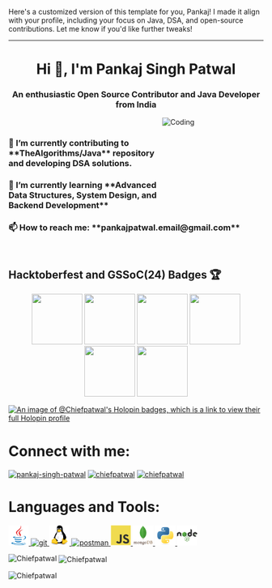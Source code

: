 Here's a customized version of this template for you, Pankaj! I made it align with your profile, including your focus on Java, DSA, and open-source contributions. Let me know if you'd like further tweaks!

---

<h1 align="center">Hi 👋, I'm Pankaj Singh Patwal</h1>
<h3 align="center">An enthusiastic Open Source Contributor and Java Developer from India</h3>

<img align="right" alt="Coding" width="200" height="200" src="https://user-images.githubusercontent.com/113302094/211284885-f4291eef-88a6-48cb-a06e-28c3481a75b0.gif">

<br/>

<h3>
🔭 I’m currently contributing to **TheAlgorithms/Java** repository and developing DSA solutions.
</h3>
<h3>
🌱 I’m currently learning **Advanced Data Structures, System Design, and Backend Development**
</h3>
<h3>
📫 How to reach me: **pankajpatwal.email@gmail.com**
</h3>

<br/>

## Hacktoberfest and GSSoC(24) Badges 🏆
<div align='center'>
  <img src="https://raw.githubusercontent.com/GSSoC24/Postman-Challenge/main/docs/assets/Postman%20White.png" width="100px" height="100px" />
  <img src="https://raw.githubusercontent.com/GSSoC24/Postman-Challenge/main/docs/assets/1.png" width="100px" height="100px" />
  <img src="https://raw.githubusercontent.com/GSSoC24/Postman-Challenge/main/docs/assets/2.png" width="100px" height="100px" />
  <img src="https://raw.githubusercontent.com/GSSoC24/Postman-Challenge/main/docs/assets/3.png" width="100px" height="100px" />
  <img src="https://raw.githubusercontent.com/GSSoC24/Postman-Challenge/main/docs/assets/4.png" width="100px" height="100px" />
  <img src="https://raw.githubusercontent.com/GSSoC24/Postman-Challenge/main/docs/assets/5.png" width="100px" height="100px" />
</div>

[![An image of @Chiefpatwal's Holopin badges, which is a link to view their full Holopin profile](https://holopin.me/chiefpatwal)](https://holopin.io/@chiefpatwal)

<h1 align="left">Connect with me:</h1>
<p align="left">
<a href="https://www.linkedin.com/in/pankaj-singh-patwal/" target="blank"><img align="center" src="https://raw.githubusercontent.com/rahuldkjain/github-profile-readme-generator/master/src/images/icons/Social/linked-in-alt.svg" alt="pankaj-singh-patwal" height="30" width="40" /></a>
<a href="https://leetcode.com/Chiefpatwal/" target="blank"><img align="center" src="https://raw.githubusercontent.com/rahuldkjain/github-profile-readme-generator/master/src/images/icons/Social/leet-code.svg" alt="chiefpatwal" height="30" width="40" /></a>
<a href="https://github.com/Chiefpatwal" target="blank"><img align="center" src="https://raw.githubusercontent.com/rahuldkjain/github-profile-readme-generator/master/src/images/icons/Social/github.svg" alt="chiefpatwal" height="30" width="40" /></a>
</p>

<h1 align="left">Languages and Tools:</h1>
<p align="left"> 
<a href="https://www.java.com" target="_blank" rel="noreferrer"> <img src="https://raw.githubusercontent.com/devicons/devicon/master/icons/java/java-original.svg" alt="java" width="40" height="40"/> </a> 
<a href="https://git-scm.com/" target="_blank" rel="noreferrer"> <img src="https://www.vectorlogo.zone/logos/git-scm/git-scm-icon.svg" alt="git" width="40" height="40"/> </a>
<a href="https://www.linux.org/" target="_blank" rel="noreferrer"> <img src="https://raw.githubusercontent.com/devicons/devicon/master/icons/linux/linux-original.svg" alt="linux" width="40" height="40"/> </a> 
<a href="https://postman.com" target="_blank" rel="noreferrer"> <img src="https://www.vectorlogo.zone/logos/getpostman/getpostman-icon.svg" alt="postman" width="40" height="40"/> </a> 
<a href="https://developer.mozilla.org/en-US/docs/Web/JavaScript" target="_blank" rel="noreferrer"> <img src="https://raw.githubusercontent.com/devicons/devicon/master/icons/javascript/javascript-original.svg" alt="javascript" width="40" height="40"/> </a> 
<a href="https://www.mongodb.com/" target="_blank" rel="noreferrer"> <img src="https://raw.githubusercontent.com/devicons/devicon/master/icons/mongodb/mongodb-original-wordmark.svg" alt="mongodb" width="40" height="40"/> </a>
<a href="https://www.python.org" target="_blank" rel="noreferrer"> <img src="https://raw.githubusercontent.com/devicons/devicon/master/icons/python/python-original.svg" alt="python" width="40" height="40"/> </a> 
<a href="https://nodejs.org" target="_blank" rel="noreferrer"> <img src="https://raw.githubusercontent.com/devicons/devicon/master/icons/nodejs/nodejs-original-wordmark.svg" alt="nodejs" width="40" height="40"/> </a> 
</p>

<p><img align="left" src="https://github-readme-stats.vercel.app/api/top-langs?username=Chiefpatwal&show_icons=true&locale=en&layout=compact" alt="Chiefpatwal" /></p>

<p>&nbsp;<img align="center" src="https://github-readme-stats.vercel.app/api?username=Chiefpatwal&show_icons=true&locale=en" alt="Chiefpatwal" /></p>

<p><img align="center" src="https://github-readme-streak-stats.herokuapp.com/?user=Chiefpatwal&" alt="Chiefpatwal" /></p>
